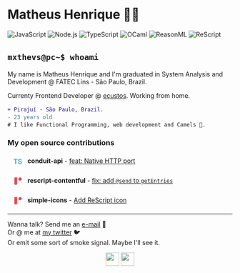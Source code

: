 # Matheus Henrique 👨‍💻

![JavaScript](https://img.shields.io/badge/-JavaScript-DDB321?style=square&logo=javascript&logoColor=white)
![Node.js](https://img.shields.io/badge/-Node.js-6CC24A?style=square&logo=Node.js&logoColor=white)
![TypeScript](https://img.shields.io/badge/-TypeScript-FFFFFF?style=square&logo=typescript)
![OCaml](https://img.shields.io/badge/-OCaml-c15540?style=square&logo=ocaml&logoColor=white)
![ReasonML](https://img.shields.io/badge/-ReasonML-DD4B3A?style=square&logo=reason&logoColor=white)
![ReScript](https://img.shields.io/badge/-ReScript-E6484F?style=square&logo=rescript&logoColor=white)

## `mxthevs@pc~$ whoami`

My name is Matheus Henrique and I'm graduated in System Analysis and Development @ FATEC Lins - São Paulo, Brazil.

Currenty Frontend Developer @ [ecustos](https://github.com/ecustos). Working from home.

```diff
+ Pirajuí - São Paulo, Brazil.
- 23 years old
# I like Functional Programming, web development and Camels 🐫.
```

### My open source contributions

&nbsp;&nbsp;<img src="./assets/typescript.svg" alt="typescript" height="30px" style="padding-right: 3px;" align="center" /> **conduit-api** - [feat: Native HTTP port](https://github.com/fdaciuk/conduit-api/pull/28)

&nbsp;&nbsp;<img src="./assets/rescript.svg" alt="rescript" height="30px" style="padding-right: 3px;" align="center" /> **rescript-contentful** - [fix: add `@send` to `getEntries`](https://github.com/arafatamim/rescript-contentful/pull/1)

&nbsp;&nbsp;<img src="./assets/rescript.svg" alt="rescript" height="30px" style="padding-right: 3px;" align="center" /> **simple-icons** - [Add ReScript icon](https://github.com/simple-icons/simple-icons/pull/7108)

---

Wanna talk? Send me an [e-mail](matheuscdasilva2@hotmail.com) 📧
<br />
Or @ me at [my twitter](https://twitter.com/mxthevsh) 🐦
<br />
Or emit some sort of smoke signal. Maybe I'll see it.

<p align="center">
  <img src="https://cultofthepartyparrot.com/parrots/hd/parrot.gif" width="30" height="30">
  <img src="https://cultofthepartyparrot.com/parrots/hd/reverseparrot.gif" width="30" height="30">
</p>
